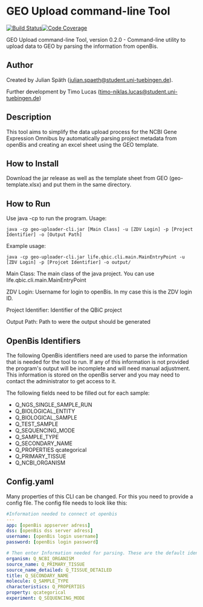 # GEO Upload command-line Tool

[![Build Status](https://travis-ci.com/qbicsoftware/geo-uploader-cli.svg?branch=development)](https://travis-ci.com/qbicsoftware/geo-uploader-cli)[![Code Coverage]( https://codecov.io/gh/qbicsoftware/geo-uploader-cli/branch/development/graph/badge.svg)](https://codecov.io/gh/qbicsoftware/geo-uploader-cli)

GEO Upload command-line Tool, version 0.2.0 - Command-line utility to upload data to GEO by parsing the information from openBis.
## Author
Created by Julian Späth (julian.spaeth@student.uni-tuebingen.de).

Further development by Timo Lucas (timo-niklas.lucas@student.uni-tuebingen.de)

## Description

 This tool aims to simplify the data upload process for the NCBI Gene Expression Omnibus by automatically parsing project metadata from openBis and creating an excel sheet using the GEO template.


## How to Install

Download the jar release as well as the template sheet from GEO (geo-template.xlsx) and put them in the same directory.

## How to Run

Use java -cp to run the program.
Usage:

```console
java -cp geo-uploader-cli.jar [Main Class] -u [ZDV Login] -p [Project Identifier] -o [Output Path]
```
Example usage:

```console
java -cp geo-uploader-cli.jar life.qbic.cli.main.MainEntryPoint -u [ZDV Login] -p [Projcet Identifier] -o output/
```

Main Class: The main class of the java project. You can use life.qbic.cli.main.MainEntryPoint

ZDV Login: Username for login to openBis. In my case this is the ZDV login ID.

Project Identifier: Identifier of the QBiC project

Output Path: Path to were the output should be generated

## OpenBis Identifiers

The following OpenBis identifiers need are used to parse the information that is needed for the tool to run.
If any of this information is not provided the program's output will be incomplete and will need manual adjustment.
This information is stored on the openBis server and you may need to contact the administrator to get access to it.

The following fields need to be filled out for each sample:

* Q_NGS_SINGLE_SAMPLE_RUN
* Q_BIOLOGICAL_ENTITY
* Q_BIOLOGICAL_SAMPLE
* Q_TEST_SAMPLE
* Q_SEQUENCING_MODE
* Q_SAMPLE_TYPE
* Q_SECONDARY_NAME
* Q_PROPERTIES qcategorical
* Q_PRIMARY_TISSUE
* Q_NCBI_ORGANISM

## Config.yaml

Many properties of this CLI can be changed. For this you need to provide a config file.
The config file needs to look like this:

```yaml
#Information needed to connect ot openbis
---
app: [openBis appserver adress]
dss: [openBis dss server adress]
username: [openBis login username]
password: [openBis login password]

# Then enter Information needed for parsing. These are the default identifiers that are parsed from openBis and writen to the excel sheet. Change the identifiers to access different information from openBis
organism: Q_NCBI_ORGANISM
source_name: Q_PRIMARY_TISSUE
source_name_detailed: Q_TISSUE_DETAILED
title: Q_SECONDARY_NAME
molecule: Q_SAMPLE_TYPE
characteristics: Q_PROPERTIES
property: qcategorical
experiment: Q_SEQUENCING_MODE
```
